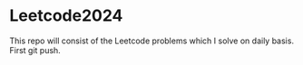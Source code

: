 # Leetcode2024
This repo will consist of the Leetcode problems which I solve on daily basis. First git push.
